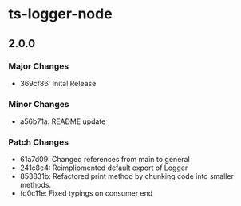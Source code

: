 # ts-logger-node

## 2.0.0

### Major Changes

- 369cf86: Inital Release

### Minor Changes

- a56b71a: README update

### Patch Changes

- 61a7d09: Changed references from main to general
- 241c8e4: Reimpliomented default export of Logger
- 853831b: Refactored print method by chunking code into smaller methods.
- fd0c11e: Fixed typings on consumer end
